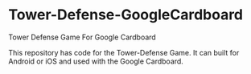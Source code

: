 # Tower-Defense-GoogleCardboard
Tower Defense Game For Google Cardboard

This repository has code for the Tower-Defense Game. It can built for Android or iOS and used with the Google Cardboard.
